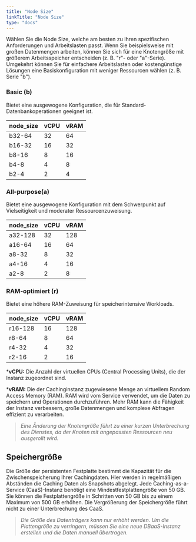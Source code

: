 ```yaml
---
title: "Node Size"
linkTitle: "Node Size"
type: "docs"
---
```


Wählen Sie die Node Size, welche am besten zu Ihren spezifischen Anforderungen und Arbeitslasten passt. Wenn Sie beispielsweise mit großen Datenmengen arbeiten, können Sie sich für eine Knotengröße mit größerem Arbeitsspeicher entscheiden (z. B. "r"- oder "a"-Serie). Umgekehrt können Sie für einfachere Arbeitslasten oder kostengünstige Lösungen eine Basiskonfiguration mit weniger Ressourcen wählen (z. B. Serie "b").

### Basic (b)

Bietet eine ausgewogene Konfiguration, die für Standard-Datenbankoperationen geeignet ist.

| node_size | vCPU | vRAM |
|-----------|------|------|
| b32-64 | 32 | 64 |
| b16-32 | 16 | 32 |
| b8-16 | 8 | 16 |
| b4-8 | 4 | 8 |
| b2-4 | 2 | 4 |

### All-purpose(a)

Bietet eine ausgewogene Konfiguration mit dem Schwerpunkt auf Vielseitigkeit und moderater Ressourcenzuweisung.

| node_size | vCPU | vRAM |
|-----------|------|------|
| a32-128 | 32 | 128 |
| a16-64 | 16 | 64 |
| a8-32 | 8 | 32 |
| a4-16 | 4 | 16 |
| a2-8 | 2 | 8 |

### RAM-optimiert (r)

Bietet eine höhere RAM-Zuweisung für speicherintensive Workloads.

| node_size | vCPU | vRAM |
|-----------|------|------|
| r16-128 | 16 | 128 |
| r8-64 | 8 | 64 |
| r4-32 | 4 | 32 |
| r2-16 | 2 | 16 |

***vCPU:** Die Anzahl der virtuellen CPUs (Central Processing Units), die der Instanz zugeordnet sind.

***vRAM:** Die der Cachinginstanz zugewiesene Menge an virtuellem Random Access Memory (RAM). RAM wird vom Service verwendet, um die Daten zu speichern und Operationen durchzuführen. Mehr RAM kann die Fähigkeit der Instanz  verbessern, große Datenmengen und komplexe Abfragen effizient zu verarbeiten.

> *Eine Änderung der Knotengröße führt zu einer kurzen Unterbrechung des Dienstes, da der Knoten mit angepassten Ressourcen neu ausgerollt wird.*

## Speichergröße

Die Größe der persistenten Festplatte bestimmt die Kapazität für die Zwischenspeicherung Ihrer Cachingdaten. Hier werden in regelmäßigen Abständen die Caching Daten als Snapshots abgelegt. Jede Caching-as-a-Service (CaaS)-Instanz benötigt eine Mindestfestplattengröße von 50 GB. Sie können die Festplattengröße in Schritten von 50 GB bis zu einem Maximum von 500 GB erhöhen. Die Vergrößerung der Speichergröße führt nicht zu einer Unterbrechung des CaaS.

>*Die Größe des Datenträgers kann nur erhöht werden. Um die Plattengröße zu verringern, müssen Sie eine neue DBaaS-Instanz erstellen und die Daten manuell übertragen.*
